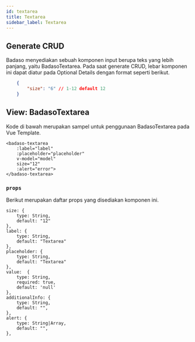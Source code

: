 ```yaml
---
id: textarea
title: Textarea
sidebar_label: Textarea
---
```


## Generate CRUD

Badaso menyediakan sebuah komponen input berupa teks yang lebih panjang, yaitu BadasoTextarea. Pada saat generate CRUD, lebar komponen ini dapat diatur pada Optional Details dengan format seperti berikut.
<!--DOCUSAURUS_CODE_TABS-->
<!--JSON-->
```json
    {
        "size": "6" // 1-12 default 12
    }
```
<!--END_DOCUSAURUS_CODE_TABS-->

## View: BadasoTextarea

Kode di bawah merupakan sampel untuk penggunaan BadasoTextarea pada Vue Template.

<!--DOCUSAURUS_CODE_TABS-->
<!--Vue-->
```vue
<badaso-textarea
    :label="label"
    :placeholder="placeholder"
    v-model="model"
    size="12"
    :alert="error">
</badaso-textarea>
```
<!--END_DOCUSAURUS_CODE_TABS-->

### `props`

Berikut merupakan daftar props yang disediakan komponen ini.

```
size: {
    type: String,
    default: "12"
},
label: {
    type: String,
    default: "Textarea"
},
placeholder: {
    type: String,
    default: "Textarea"
},
value:  {
    type: String,
    required: true,
    default: 'null'
},
additionalInfo: {
    type: String,
    default: "",
},
alert: {
    type: String|Array,
    default: "",
},
```
